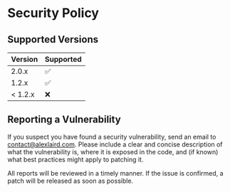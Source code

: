# Security Policy

## Supported Versions

| Version | Supported          |
| ------- | ------------------ |
| 2.0.x   | :white_check_mark: |
| 1.2.x   | :white_check_mark: |
| < 1.2.x | :x:                |

## Reporting a Vulnerability

If you suspect you have found a security vulnerability, send an email to [contact@alexlaird.com](mailto:contact@alexlaird.com).
Please include a clear and concise description of what the vulnerability is, where it is exposed in the code, and (if
known) what best practices might apply to patching it.

All reports will be reviewed in a timely manner. If the issue is confirmed, a patch will be released as soon as
possible.
